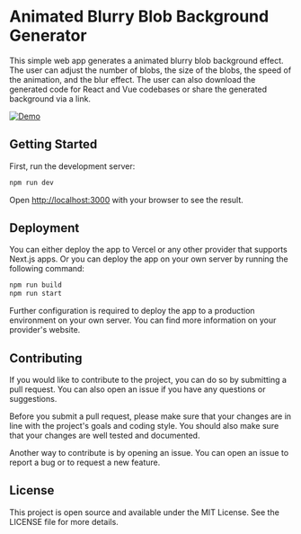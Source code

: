 # Animated Blurry Blob Background Generator

This simple web app generates a animated blurry blob background effect. The user can adjust the number of blobs, the size of the blobs, the speed of the animation, and the blur effect. The user can also download the generated code for React and Vue codebases or share the generated background via a link.


[![Demo](https://static.timoweiss.me/Animated-Blurry-Blob-Background-Generator-01-21-2025_02_16_PM.png)](https://blurry-blob-background.timoweiss.me) 


## Getting Started

First, run the development server:

```bash
npm run dev

```

Open [http://localhost:3000](http://localhost:3000) with your browser to see the result.

## Deployment

You can either deploy the app to Vercel or any other provider that supports Next.js apps. Or you can deploy the app on your own server by running the following command:

```bash
npm run build
npm run start
```

Further configuration is required to deploy the app to a production environment on your own server. You can find more information on your provider's website.

## Contributing

If you would like to contribute to the project, you can do so by submitting a pull request. You can also open an issue if you have any questions or suggestions.

Before you submit a pull request, please make sure that your changes are in line with the project's goals and coding style. You should also make sure that your changes are well tested and documented.

Another way to contribute is by opening an issue. You can open an issue to report a bug or to request a new feature.

## License

This project is open source and available under the MIT License. See the LICENSE file for more details.
